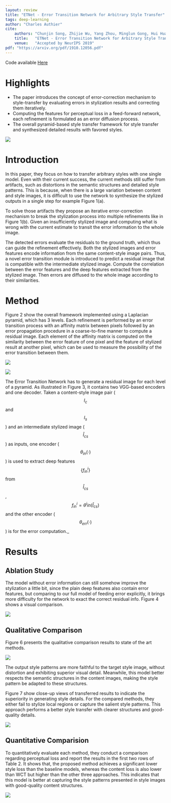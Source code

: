 ```yaml
---
layout: review
title: "ETNet - Error Transition Network for Arbitrary Style Transfer"
tags: deep-learning 
author: "Charles Authier"
cite:
    authors: "Chunjin Song, Zhijie Wu, Yang Zhou, Minglun Gong, Hui Huang"
    title:   "ETNet - Error Transition Network for Arbitrary Style Transfer"
    venue:   "Accepted by NeurIPS 2019"
pdf: "https://arxiv.org/pdf/1910.12056.pdf"
---
```


Code available [Here](https://github.com/zhijieW94/ETNet)


# Highlights

- The paper introduces the concept of error-correction mechanism to style-transfer by evaluating errors in stylization results and correcting them iteratively.
- Computing the features for perceptual loss in a feed-forward network, each refinement is formulated as an error diffusion process.
- The overall pyramid-based style transfer framework for style transfer and synthesized detailed results with favored styles.

![](/article/images/ETNet/figure1.jpg)

# Introduction
In this paper, they focus on how to transfer arbitrary styles with one single model.
Even with their current success, the current methods still suffer from artifacts, such as distortions in the semantic structures and detailed style patterns.
This is because, when there is a large variation between content and style images, it is difficult to use the network to synthesize the
stylized outputs in a single step for example Figure 1(a).

To solve those artifacts they propose an iterative error-correction mechanism to break the stylization process into multiple refinements like in Figure 1(b).
Given an insufficiently stylized image and computing what is wrong with the current estimate to transit the error information to the whole image.

The detected errors evaluate the residuals to the ground truth, which thus can guide the refinement effectively.
Both the stylized images and error features encode information from the same content-style image pairs.
Thus, a novel error transition module is introduced to predict a residual image that is compatible with the intermediate stylized image.
Compute the correlation between the error features and the deep features extracted from the
stylized image.
Then errors are diffused to the whole image according to their similarities.

# Method
Figure 2 show the overall framework implemented using a Laplacian pyramid, which has 3 levels.
Each refinement is performed by an error transition process with an affinity matrix between pixels followed by an error propagation procedure in a coarse-to-fine manner to compute a residual image.
Each element of the affinity matrix is computed on the similarity between the error feature of one pixel and the feature of stylized result at another pixel, which can be used to measure the possibility of the error transition between them.

![](/article/images/ETNet/figure2.jpg)

![](/article/images/ETNet/figure3.jpg)

The Error Transition Network has to generate a residual image for each level of a pyramid.
As illustrated in Figure 3, it contains two VGG-based encoders and one decoder.
Taken a content-style image pair ($$I_c$$ and $$I_s$$) and an intermediate stylized image ($$\hat{I}_{cs}$$) as inputs, one encoder ($$\theta_{in}(\cdot)$$) is used to extract deep features $$\{f^i_{in}\}$$ from $$\hat{I}_{cs}$$, $$f^i_{in} = \theta^i{in}(\hat{I}_{cs})$$ and the other encoder ($$\theta_{err}(\cdot)$$) is for the error computation._

# Results

## Ablation Study
The model without error information can still somehow improve the stylization a little bit, since the plain deep features also contain error features, but comparing to our full model of feeding error explicitly, it brings more difficulty for the network to exact the correct residual info. Figure 4 shows a visual comparison.

![](/article/images/ETNet/figure4.jpg)

## Qualitative Comparison
Figure 6 presents the qualitative comparison results to state of the art methods.

![](/article/images/ETNet/figure6.jpg)

The output style patterns are more faithful to the target style image, without distortion and exhibiting superior visual detail.
Meanwhile, this model better respects the semantic structures in the content images, making the style pattern be adapted to these structures.

Figure 7 show close-up views of transferred results to indicate the superiority in generating style details.
For the compared methods, they either fail to stylize local regions or capture the salient style patterns.
This approach performs a better style transfer with clearer structures and good-quality details.

![](/article/images/ETNet/figure7.jpg)

## Quantitative Comparision
To quantitatively evaluate each method, they conduct a comparison regarding perceptual loss and report the results in the first two rows of Table 2.
It shows that, the proposed method achieves a significant lower style loss than the baseline models, whereas the content loss is also lower than WCT but higher than the other three approaches.
This indicates that this model is better at capturing the style patterns presented in style images with good-quality content structures.

![](/article/images/ETNet/table2.jpg)
